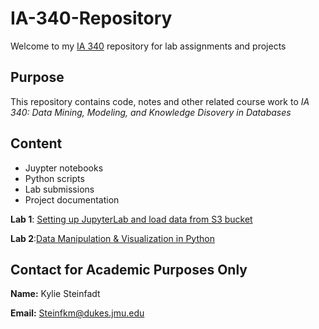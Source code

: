 # IA-340-Repository
Welcome to my [IA 340](https://catalog.jmu.edu/preview_course_nopop.php?catoid=62&coid=369837) repository for lab assignments and projects

## Purpose
This repository contains code, notes and other related course work to *IA 340: Data Mining, Modeling, and Knowledge Disovery in Databases* 

## Content
- Juypter notebooks
- Python scripts
- Lab submissions
- Project documentation

**Lab 1**: [Setting up JupyterLab and load data from S3 bucket](https://github.com/KylieSteinfadt/IA-340-Repository/blob/main/lab1.ipynb)

**Lab 2**:[Data Manipulation & Visualization in Python](https://github.com/KylieSteinfadt/IA-340-Repository/blob/test/lab2.ipynb)

## Contact for Academic Purposes Only
**Name:** Kylie Steinfadt

**Email:** Steinfkm@dukes.jmu.edu 
